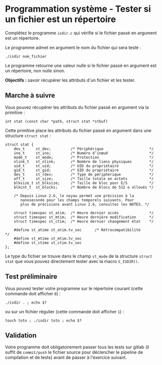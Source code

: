 # Programmation système - Tester si un fichier est un répertoire

Complétez le programme `isdir.c` qui vérifie si le fichier passé en argument est un répertoire.

Le programme admet en argument le nom du fichier qui sera testé :

    ./isdir nom_fichier

Le programme retourne une valeur nulle si le fichier passé en argument est un répertoire, non nulle sinon.

**Objectifs :** savoir récupérer les attributs d'un fichier et les tester.

## Marche à suivre

Vous pouvez récupérer les attributs du fichier passé en argument via la primitive :

    int stat (const char *path, struct stat *stbuf)

Cette primitive place les attributs du fichier passé en argument dans une structure `struct stat` :

    struct stat {
        dev_t     st_dev;         /* Périphérique                     */
        ino_t     st_ino;         /* Numéro d’inœud                   */
        mode_t    st_mode;        /* Protection                       */
        nlink_t   st_nlink;       /* Nombre de liens physiques        */
        uid_t     st_uid;         /* UID du propriétaire              */
        gid_t     st_gid;         /* GID du propriétaire              */
        dev_t     st_rdev;        /* Type de périphérique             */
        off_t     st_size;        /* Taille totale en octets          */
        blksize_t st_blksize;     /* Taille de bloc pour E/S          */
        blkcnt_t  st_blocks;      /* Nombre de blocs de 512 o alloués */
    
        /* Depuis Linux 2.6, le noyau permet une précision à la
           nanoseconde pour les champs temporels suivants. Pour
           plus de précisions avant Linux 2.6, consultez les NOTES. */
    
        struct timespec st_atim;  /* Heure dernier accès              */
        struct timespec st_mtim;  /* Heure dernière modification      */
        struct timespec st_ctim;  /* Heure dernier changement état    */

        #define st_atime st_atim.tv_sec      /* Rétrocompatibilité        */
        #define st_mtime st_mtim.tv_sec
        #define st_ctime st_ctim.tv_sec
    };

Le type du fichier se trouve dans le champ `st_mode` de la structure `struct stat` que vous pouvez directement tester avec la macro `S_ISDIR()`.

## Test préliminaire

Vous pouvez tester votre programme sur le répertoire courant (cette commande doit afficher `0`) :

    ./isdir . ; echo $?

ou sur un fichier régulier (cette commande doit afficher `1`) :

    touch toto ; ./isdir toto ; echo $?

## Validation

Votre programme doit obligatoirement passer tous les tests sur gitlab (il suffit de `commit/push` le fichier source pour déclencher le pipeline de compilation et de tests) avant de passer à l'exercice suivant.
